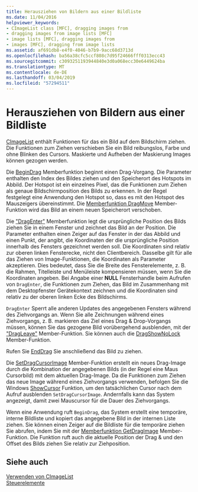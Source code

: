 ```yaml
---
title: Herausziehen von Bildern aus einer Bildliste
ms.date: 11/04/2016
helpviewer_keywords:
- CImageList class [MFC], dragging images from
- dragging images from image lists [MFC]
- image lists [MFC], dragging images from
- images [MFC], dragging from image lists
ms.assetid: af691db8-e4f0-4046-b7b9-9acc68d3713d
ms.openlocfilehash: ba56a38cfc5ccf808c7d95f24666fff0313ecc43
ms.sourcegitcommit: c3093251193944840e3d0a068ecc30e6449624ba
ms.translationtype: MT
ms.contentlocale: de-DE
ms.lasthandoff: 03/04/2019
ms.locfileid: "57294511"
---
```

# <a name="dragging-images-from-an-image-list"></a>Herausziehen von Bildern aus einer Bildliste

[CImageList](../mfc/reference/cimagelist-class.md) enthält Funktionen für das ein Bild auf dem Bildschirm ziehen. Die Funktionen zum Ziehen verschieben Sie ein Bild reibungslos, Farbe und ohne Blinken des Cursors. Maskierte und Aufheben der Maskierung Images können gezogen werden.

Die [BeginDrag](../mfc/reference/cimagelist-class.md#begindrag) Memberfunktion beginnt einen Drag-Vorgang. Die Parameter enthalten den Index des Bildes ziehen und den Speicherort des Hotspots im Abbild. Der Hotspot ist ein einzelnes Pixel, das die Funktionen zum Ziehen als genaue Bildschirmposition des Bilds zu erkennen. In der Regel festgelegt eine Anwendung den Hotspot so, dass es mit den Hotspot des Mauszeigers übereinstimmt. Die [Memberfunktion DragMove](../mfc/reference/cimagelist-class.md#dragmove) Member-Funktion wird das Bild an einem neuen Speicherort verschoben.

Die ["DragEnter"](../mfc/reference/cimagelist-class.md#dragenter) Memberfunktion legt die ursprüngliche Position des Bilds ziehen Sie in einem Fenster und zeichnet das Bild an der Position. Die Parameter enthalten einen Zeiger auf das Fenster in der das Abbild und einen Punkt, der angibt, die Koordinaten der die ursprüngliche Position innerhalb des Fensters gezeichnet werden soll. Die Koordinaten sind relativ zur oberen linken Fensterecke, nicht den Clientbereich. Dasselbe gilt für alle das Ziehen von Image-Funktionen, die Koordinaten als Parameter akzeptieren. Dies bedeutet, dass Sie die Breite des Fensterelemente, z. B. die Rahmen, Titelleiste und Menüleiste kompensieren müssen, wenn Sie die Koordinaten angeben. Bei Angabe einer **NULL** Fensterhandle beim Aufrufen von `DragEnter`, die Funktionen zum Ziehen, das Bild im Zusammenhang mit dem Desktopfenster Gerätekontext zeichnen und die Koordinaten sind relativ zu der oberen linken Ecke des Bildschirms.

`DragEnter` Sperrt alle anderen Updates des angegebenen Fensters während des Ziehvorgangs an. Wenn Sie alle Zeichnungen während eines Ziehvorgangs, z. B. markieren das Ziel eines Drag & Drop-Vorgangs müssen, können Sie das gezogene Bild vorübergehend ausblenden, mit der ["DragLeave"](../mfc/reference/cimagelist-class.md#dragleave) Member-Funktion. Sie können auch die [DragShowNoLock](../mfc/reference/cimagelist-class.md#dragshownolock) Member-Funktion.

Rufen Sie [EndDrag](../mfc/reference/cimagelist-class.md#enddrag) Sie anschließend das Bild zu ziehen.

Die [SetDragCursorImage](../mfc/reference/cimagelist-class.md#setdragcursorimage) Member-Funktion erstellt ein neues Drag-Image durch die Kombination der angegebenen Bilds (in der Regel eine Maus Cursorbild) mit dem aktuellen Drag-Image. Da die Funktionen zum Ziehen das neue Image während eines Ziehvorgangs verwenden, befolgen Sie die Windows [ShowCursor](/windows/desktop/api/winuser/nf-winuser-showcursor) Funktion, um den tatsächlichen Cursor nach dem Aufruf ausblenden `SetDragCursorImage`. Andernfalls kann das System angezeigt, damit zwei Mauscursor für die Dauer des Ziehvorgangs.

Wenn eine Anwendung ruft `BeginDrag`, das System erstellt eine temporäre, interne Bildliste und kopiert das angegebene Bild in der internen Liste ziehen. Sie können einen Zeiger auf die Bildliste für die temporäre ziehen Sie abrufen, indem Sie mit der [Memberfunktion GetDragImage](../mfc/reference/cimagelist-class.md#getdragimage) Member-Funktion. Die Funktion ruft auch die aktuelle Position der Drag & und den Offset des Bilds ziehen Sie relativ zur Ziehposition.

## <a name="see-also"></a>Siehe auch

[Verwenden von CImageList](../mfc/using-cimagelist.md)<br/>
[Steuerelemente](../mfc/controls-mfc.md)
